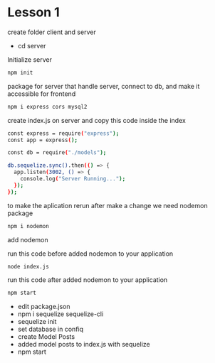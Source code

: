 # Lesson 1

create folder client and server

- cd server

Initialize server

```bash
npm init
```

package for server that  handle server, connect to db, and make it accessible for frontend

```bash
npm i express cors mysql2
```

create index.js on server and copy this code inside the index

```bash
const express = require("express");
const app = express();

const db = require("./models");

db.sequelize.sync().then(() => {
  app.listen(3002, () => {
    console.log("Server Running...");
  });
});
```

to make the aplication rerun after make a change we need nodemon package

```bash
npm i nodemon
```

add nodemon 

run this code before added nodemon to your application

```bash
node index.js
```

run this code after added nodemon to your application

```bash
npm start
```


- edit package.json
- npm i sequelize sequelize-cli
- sequelize init
- set database in confiq
- create Model Posts
- added model posts to index.js with sequelize
- npm start
